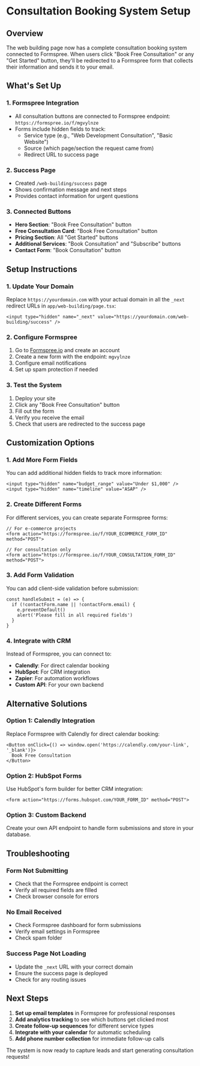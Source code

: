 # Consultation Booking System Setup

## Overview
The web building page now has a complete consultation booking system connected to Formspree. When users click "Book Free Consultation" or any "Get Started" button, they'll be redirected to a Formspree form that collects their information and sends it to your email.

## What's Set Up

### 1. Formspree Integration
- All consultation buttons are connected to Formspree endpoint: `https://formspree.io/f/mgvylnze`
- Forms include hidden fields to track:
  - Service type (e.g., "Web Development Consultation", "Basic Website")
  - Source (which page/section the request came from)
  - Redirect URL to success page

### 2. Success Page
- Created `/web-building/success` page
- Shows confirmation message and next steps
- Provides contact information for urgent questions

### 3. Connected Buttons
- **Hero Section**: "Book Free Consultation" button
- **Free Consultation Card**: "Book Free Consultation" button  
- **Pricing Section**: All "Get Started" buttons
- **Additional Services**: "Book Consultation" and "Subscribe" buttons
- **Contact Form**: "Book Consultation" button

## Setup Instructions

### 1. Update Your Domain
Replace `https://yourdomain.com` with your actual domain in all the `_next` redirect URLs in `app/web-building/page.tsx`:

```tsx
<input type="hidden" name="_next" value="https://yourdomain.com/web-building/success" />
```

### 2. Configure Formspree
1. Go to [Formspree.io](https://formspree.io) and create an account
2. Create a new form with the endpoint: `mgvylnze`
3. Configure email notifications
4. Set up spam protection if needed

### 3. Test the System
1. Deploy your site
2. Click any "Book Free Consultation" button
3. Fill out the form
4. Verify you receive the email
5. Check that users are redirected to the success page

## Customization Options

### 1. Add More Form Fields
You can add additional hidden fields to track more information:

```tsx
<input type="hidden" name="budget_range" value="Under $1,000" />
<input type="hidden" name="timeline" value="ASAP" />
```

### 2. Create Different Forms
For different services, you can create separate Formspree forms:

```tsx
// For e-commerce projects
<form action="https://formspree.io/f/YOUR_ECOMMERCE_FORM_ID" method="POST">

// For consultation only  
<form action="https://formspree.io/f/YOUR_CONSULTATION_FORM_ID" method="POST">
```

### 3. Add Form Validation
You can add client-side validation before submission:

```tsx
const handleSubmit = (e) => {
  if (!contactForm.name || !contactForm.email) {
    e.preventDefault()
    alert('Please fill in all required fields')
  }
}
```

### 4. Integrate with CRM
Instead of Formspree, you can connect to:
- **Calendly**: For direct calendar booking
- **HubSpot**: For CRM integration
- **Zapier**: For automation workflows
- **Custom API**: For your own backend

## Alternative Solutions

### Option 1: Calendly Integration
Replace Formspree with Calendly for direct calendar booking:

```tsx
<Button onClick={() => window.open('https://calendly.com/your-link', '_blank')}>
  Book Free Consultation
</Button>
```

### Option 2: HubSpot Forms
Use HubSpot's form builder for better CRM integration:

```tsx
<form action="https://forms.hubspot.com/YOUR_FORM_ID" method="POST">
```

### Option 3: Custom Backend
Create your own API endpoint to handle form submissions and store in your database.

## Troubleshooting

### Form Not Submitting
- Check that the Formspree endpoint is correct
- Verify all required fields are filled
- Check browser console for errors

### No Email Received
- Check Formspree dashboard for form submissions
- Verify email settings in Formspree
- Check spam folder

### Success Page Not Loading
- Update the `_next` URL with your correct domain
- Ensure the success page is deployed
- Check for any routing issues

## Next Steps

1. **Set up email templates** in Formspree for professional responses
2. **Add analytics tracking** to see which buttons get clicked most
3. **Create follow-up sequences** for different service types
4. **Integrate with your calendar** for automatic scheduling
5. **Add phone number collection** for immediate follow-up calls

The system is now ready to capture leads and start generating consultation requests! 